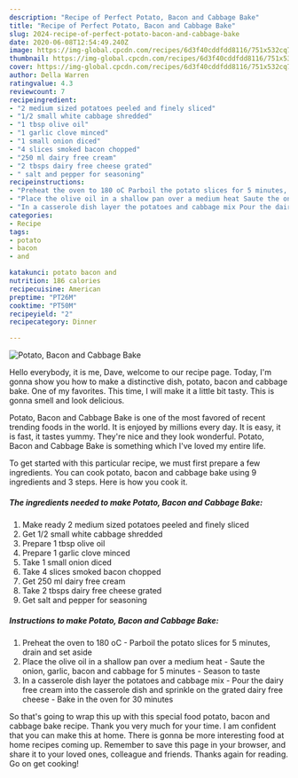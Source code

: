 ```yaml
---
description: "Recipe of Perfect Potato, Bacon and Cabbage Bake"
title: "Recipe of Perfect Potato, Bacon and Cabbage Bake"
slug: 2024-recipe-of-perfect-potato-bacon-and-cabbage-bake
date: 2020-06-08T12:54:49.240Z
image: https://img-global.cpcdn.com/recipes/6d3f40cddfdd8116/751x532cq70/potato-bacon-and-cabbage-bake-recipe-main-photo.jpg
thumbnail: https://img-global.cpcdn.com/recipes/6d3f40cddfdd8116/751x532cq70/potato-bacon-and-cabbage-bake-recipe-main-photo.jpg
cover: https://img-global.cpcdn.com/recipes/6d3f40cddfdd8116/751x532cq70/potato-bacon-and-cabbage-bake-recipe-main-photo.jpg
author: Della Warren
ratingvalue: 4.3
reviewcount: 7
recipeingredient:
- "2 medium sized potatoes peeled and finely sliced"
- "1/2 small white cabbage shredded"
- "1 tbsp olive oil"
- "1 garlic clove minced"
- "1 small onion diced"
- "4 slices smoked bacon chopped"
- "250 ml dairy free cream"
- "2 tbsps dairy free cheese grated"
- " salt and pepper for seasoning"
recipeinstructions:
- "Preheat the oven to 180 oC Parboil the potato slices for 5 minutes, drain and set aside"
- "Place the olive oil in a shallow pan over a medium heat Saute the onion, garlic, bacon and cabbage for 5 minutes Season to taste"
- "In a casserole dish layer the potatoes and cabbage mix Pour the dairy free cream into the casserole dish and sprinkle on the grated dairy free cheese Bake in the oven for 30 minutes"
categories:
- Recipe
tags:
- potato
- bacon
- and

katakunci: potato bacon and 
nutrition: 186 calories
recipecuisine: American
preptime: "PT26M"
cooktime: "PT50M"
recipeyield: "2"
recipecategory: Dinner

---
```



![Potato, Bacon and Cabbage Bake](https://img-global.cpcdn.com/recipes/6d3f40cddfdd8116/751x532cq70/potato-bacon-and-cabbage-bake-recipe-main-photo.jpg)

Hello everybody, it is me, Dave, welcome to our recipe page. Today, I'm gonna show you how to make a distinctive dish, potato, bacon and cabbage bake. One of my favorites. This time, I will make it a little bit tasty. This is gonna smell and look delicious.



Potato, Bacon and Cabbage Bake is one of the most favored of recent trending foods in the world. It is enjoyed by millions every day. It is easy, it is fast, it tastes yummy. They're nice and they look wonderful. Potato, Bacon and Cabbage Bake is something which I've loved my entire life.


To get started with this particular recipe, we must first prepare a few ingredients. You can cook potato, bacon and cabbage bake using 9 ingredients and 3 steps. Here is how you cook it.

<!--inarticleads1-->

##### The ingredients needed to make Potato, Bacon and Cabbage Bake:

1. Make ready 2 medium sized potatoes peeled and finely sliced
1. Get 1/2 small white cabbage shredded
1. Prepare 1 tbsp olive oil
1. Prepare 1 garlic clove minced
1. Take 1 small onion diced
1. Take 4 slices smoked bacon chopped
1. Get 250 ml dairy free cream
1. Take 2 tbsps dairy free cheese grated
1. Get  salt and pepper for seasoning




<!--inarticleads2-->

##### Instructions to make Potato, Bacon and Cabbage Bake:

1. Preheat the oven to 180 oC - Parboil the potato slices for 5 minutes, drain and set aside
1. Place the olive oil in a shallow pan over a medium heat - Saute the onion, garlic, bacon and cabbage for 5 minutes - Season to taste
1. In a casserole dish layer the potatoes and cabbage mix - Pour the dairy free cream into the casserole dish and sprinkle on the grated dairy free cheese - Bake in the oven for 30 minutes




So that's going to wrap this up with this special food potato, bacon and cabbage bake recipe. Thank you very much for your time. I am confident that you can make this at home. There is gonna be more interesting food at home recipes coming up. Remember to save this page in your browser, and share it to your loved ones, colleague and friends. Thanks again for reading. Go on get cooking!
